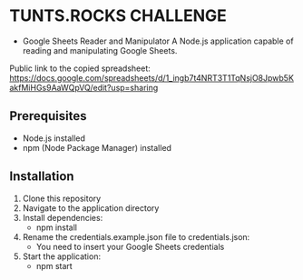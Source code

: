 # TUNTS.ROCKS CHALLENGE

- Google Sheets Reader and Manipulator
  A Node.js application capable of reading and manipulating Google Sheets.

Public link to the copied spreadsheet:
https://docs.google.com/spreadsheets/d/1_ingb7t4NRT3T1TqNsjO8Jpwb5KakfMiHGs9AaWQpVQ/edit?usp=sharing

## Prerequisites

- Node.js installed
- npm (Node Package Manager) installed

## Installation

1. Clone this repository
2. Navigate to the application directory
3. Install dependencies:
   - npm install
4. Rename the credentials.example.json file to credentials.json:
   - You need to insert your Google Sheets credentials
5. Start the application:
   - npm start

